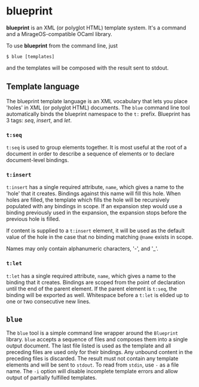 # blueprint

**blueprint** is an XML (or polyglot HTML) template system. It's a
  command and a MirageOS-compatible OCaml library.

To use **blueprint** from the command line, just

```
$ blue [templates]
```

and the templates will be composed with the result sent to stdout.

## Template language

The blueprint template language is an XML vocabulary that lets you place
'holes' in XML (or polyglot HTML) documents. The `blue` command line
tool automatically binds the blueprint namespace to the `t:`
prefix. Blueprint has 3 tags: *seq*, *insert*, and *let*.

### `t:seq`

`t:seq` is used to group elements together. It is most useful at the
root of a document in order to describe a sequence of elements or to
declare document-level bindings.

### `t:insert`

`t:insert` has a single required attribute, `name`, which gives a name
to the 'hole' that it creates. Bindings against this name will fill this
hole. When holes are filled, the template which fills the hole will be
recursively populated with any bindings in scope. If an expansion step
would use a binding previously used in the expansion, the expansion
stops before the previous hole is filled.

If content is supplied to a `t:insert` element, it will be used as the
default value of the hole in the case that no binding matching `@name`
exists in scope.

Names may only contain alphanumeric characters, '-', and '_'.

### `t:let`

`t:let` has a single required attribute, `name`, which gives a name to
the binding that it creates. Bindings are scoped from the point of
declaration until the end of the parent element. If the parent element
is `t:seq`, the binding will be exported as well. Whitespace before a
`t:let` is elided up to one or two consecutive new lines.

## `blue`

The `blue` tool is a simple command line wrapper around the `Blueprint`
library. `blue` accepts a sequence of files and composes them into a
single output document. The last file listed is used as the template and
all preceding files are used only for their bindings. Any unbound content
in the preceding files is discarded. The result must not contain any
template elements and will be sent to `stdout`. To read from `stdin`,
use `-` as a file name. The `-i` option will disable incomplete template
errors and allow output of partially fulfilled templates.
